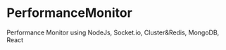 # PerformanceMonitor
Performance Monitor using NodeJs, Socket.io, Cluster&amp;Redis, MongoDB, React

